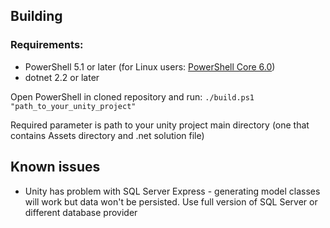 ## Building

### Requirements:
- PowerShell 5.1 or later (for Linux users: [PowerShell Core 6.0](https://docs.microsoft.com/en-gb/powershell/scripting/install/installing-powershell-core-on-linux?view=powershell-6))
- dotnet 2.2 or later

Open PowerShell in cloned repository and run:
`./build.ps1 "path_to_your_unity_project"`

Required parameter is path to your unity project main directory (one that contains Assets directory and .net solution file)

## Known issues

- Unity has problem with SQL Server Express - generating model classes will work but data won't be persisted. Use full version of SQL Server or different database provider
